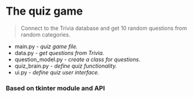 # The quiz game

> Connect to the Trivia database and get 10 random questions from random categories.

* main.py - _quiz game file._
* data.py - _get questions from Trivia._
* question_model.py - _create a class for questions._
* quiz_brain.py - _define quiz functionality._
* ui.py - _define quiz user interface._

### Based on tkinter module and API

